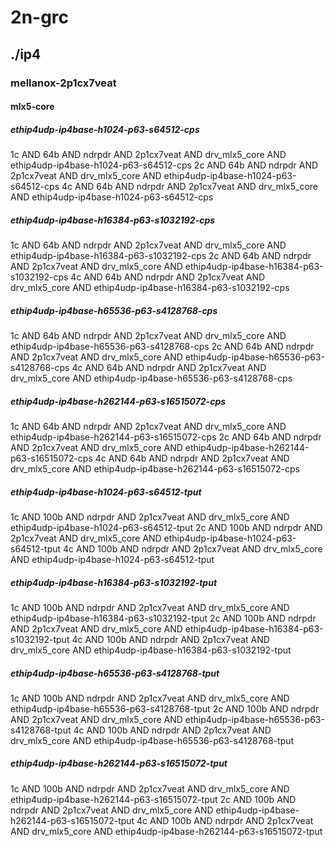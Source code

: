 # 2n-grc
## ./ip4
### mellanox-2p1cx7veat
#### mlx5-core
##### ethip4udp-ip4base-h1024-p63-s64512-cps
1c AND 64b AND ndrpdr AND 2p1cx7veat AND drv_mlx5_core AND ethip4udp-ip4base-h1024-p63-s64512-cps
2c AND 64b AND ndrpdr AND 2p1cx7veat AND drv_mlx5_core AND ethip4udp-ip4base-h1024-p63-s64512-cps
4c AND 64b AND ndrpdr AND 2p1cx7veat AND drv_mlx5_core AND ethip4udp-ip4base-h1024-p63-s64512-cps
##### ethip4udp-ip4base-h16384-p63-s1032192-cps
1c AND 64b AND ndrpdr AND 2p1cx7veat AND drv_mlx5_core AND ethip4udp-ip4base-h16384-p63-s1032192-cps
2c AND 64b AND ndrpdr AND 2p1cx7veat AND drv_mlx5_core AND ethip4udp-ip4base-h16384-p63-s1032192-cps
4c AND 64b AND ndrpdr AND 2p1cx7veat AND drv_mlx5_core AND ethip4udp-ip4base-h16384-p63-s1032192-cps
##### ethip4udp-ip4base-h65536-p63-s4128768-cps
1c AND 64b AND ndrpdr AND 2p1cx7veat AND drv_mlx5_core AND ethip4udp-ip4base-h65536-p63-s4128768-cps
2c AND 64b AND ndrpdr AND 2p1cx7veat AND drv_mlx5_core AND ethip4udp-ip4base-h65536-p63-s4128768-cps
4c AND 64b AND ndrpdr AND 2p1cx7veat AND drv_mlx5_core AND ethip4udp-ip4base-h65536-p63-s4128768-cps
##### ethip4udp-ip4base-h262144-p63-s16515072-cps
1c AND 64b AND ndrpdr AND 2p1cx7veat AND drv_mlx5_core AND ethip4udp-ip4base-h262144-p63-s16515072-cps
2c AND 64b AND ndrpdr AND 2p1cx7veat AND drv_mlx5_core AND ethip4udp-ip4base-h262144-p63-s16515072-cps
4c AND 64b AND ndrpdr AND 2p1cx7veat AND drv_mlx5_core AND ethip4udp-ip4base-h262144-p63-s16515072-cps
##### ethip4udp-ip4base-h1024-p63-s64512-tput
1c AND 100b AND ndrpdr AND 2p1cx7veat AND drv_mlx5_core AND ethip4udp-ip4base-h1024-p63-s64512-tput
2c AND 100b AND ndrpdr AND 2p1cx7veat AND drv_mlx5_core AND ethip4udp-ip4base-h1024-p63-s64512-tput
4c AND 100b AND ndrpdr AND 2p1cx7veat AND drv_mlx5_core AND ethip4udp-ip4base-h1024-p63-s64512-tput
##### ethip4udp-ip4base-h16384-p63-s1032192-tput
1c AND 100b AND ndrpdr AND 2p1cx7veat AND drv_mlx5_core AND ethip4udp-ip4base-h16384-p63-s1032192-tput
2c AND 100b AND ndrpdr AND 2p1cx7veat AND drv_mlx5_core AND ethip4udp-ip4base-h16384-p63-s1032192-tput
4c AND 100b AND ndrpdr AND 2p1cx7veat AND drv_mlx5_core AND ethip4udp-ip4base-h16384-p63-s1032192-tput
##### ethip4udp-ip4base-h65536-p63-s4128768-tput
1c AND 100b AND ndrpdr AND 2p1cx7veat AND drv_mlx5_core AND ethip4udp-ip4base-h65536-p63-s4128768-tput
2c AND 100b AND ndrpdr AND 2p1cx7veat AND drv_mlx5_core AND ethip4udp-ip4base-h65536-p63-s4128768-tput
4c AND 100b AND ndrpdr AND 2p1cx7veat AND drv_mlx5_core AND ethip4udp-ip4base-h65536-p63-s4128768-tput
##### ethip4udp-ip4base-h262144-p63-s16515072-tput
1c AND 100b AND ndrpdr AND 2p1cx7veat AND drv_mlx5_core AND ethip4udp-ip4base-h262144-p63-s16515072-tput
2c AND 100b AND ndrpdr AND 2p1cx7veat AND drv_mlx5_core AND ethip4udp-ip4base-h262144-p63-s16515072-tput
4c AND 100b AND ndrpdr AND 2p1cx7veat AND drv_mlx5_core AND ethip4udp-ip4base-h262144-p63-s16515072-tput
